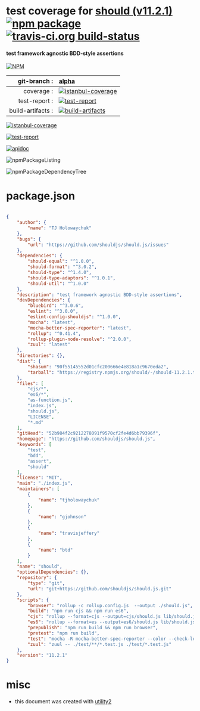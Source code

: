 # test coverage for  [should (v11.2.1)](https://github.com/shouldjs/should.js)  [![npm package](https://img.shields.io/npm/v/npmtest-should.svg?style=flat-square)](https://www.npmjs.org/package/npmtest-should) [![travis-ci.org build-status](https://api.travis-ci.org/npmtest/node-npmtest-should.svg)](https://travis-ci.org/npmtest/node-npmtest-should)
#### test framework agnostic BDD-style assertions

[![NPM](https://nodei.co/npm/should.png?downloads=true&downloadRank=true&stars=true)](https://www.npmjs.com/package/should)

| git-branch : | [alpha](https://github.com/npmtest/node-npmtest-should/tree/alpha)|
|--:|:--|
| coverage : | [![istanbul-coverage](https://npmtest.github.io/node-npmtest-should/build/coverage.badge.svg)](https://npmtest.github.io/node-npmtest-should/build/coverage.html/index.html)|
| test-report : | [![test-report](https://npmtest.github.io/node-npmtest-should/build/test-report.badge.svg)](https://npmtest.github.io/node-npmtest-should/build/test-report.html)|
| build-artifacts : | [![build-artifacts](https://npmtest.github.io/node-npmtest-should/glyphicons_144_folder_open.png)](https://github.com/npmtest/node-npmtest-should/tree/gh-pages/build)|

[![istanbul-coverage](https://npmtest.github.io/node-npmtest-should/build/screenCapture.buildCi.browser.%252Ftmp%252Fbuild%252Fcoverage.lib.html.png)](https://npmtest.github.io/node-npmtest-should/build/coverage.html/index.html)

[![test-report](https://npmtest.github.io/node-npmtest-should/build/screenCapture.buildCi.browser.%252Ftmp%252Fbuild%252Ftest-report.html.png)](https://npmtest.github.io/node-npmtest-should/build/test-report.html)

[![apidoc](https://npmdoc.github.io/node-npmdoc-should/build/screenCapture.buildCi.browser.%252Ftmp%252Fbuild%252Fapidoc.html.png)](https://npmdoc.github.io/node-npmdoc-should/build/apidoc.html)

![npmPackageListing](https://npmtest.github.io/node-npmtest-should/build/screenCapture.npmPackageListing.svg)

![npmPackageDependencyTree](https://npmtest.github.io/node-npmtest-should/build/screenCapture.npmPackageDependencyTree.svg)



# package.json

```json

{
    "author": {
        "name": "TJ Holowaychuk"
    },
    "bugs": {
        "url": "https://github.com/shouldjs/should.js/issues"
    },
    "dependencies": {
        "should-equal": "^1.0.0",
        "should-format": "^3.0.2",
        "should-type": "^1.4.0",
        "should-type-adaptors": "^1.0.1",
        "should-util": "^1.0.0"
    },
    "description": "test framework agnostic BDD-style assertions",
    "devDependencies": {
        "bluebird": "^3.0.6",
        "eslint": "^3.0.0",
        "eslint-config-shouldjs": "^1.0.0",
        "mocha": "latest",
        "mocha-better-spec-reporter": "latest",
        "rollup": "^0.41.4",
        "rollup-plugin-node-resolve": "^2.0.0",
        "zuul": "latest"
    },
    "directories": {},
    "dist": {
        "shasum": "90f55145552d01cfc200666e4e818a1c9670eda2",
        "tarball": "https://registry.npmjs.org/should/-/should-11.2.1.tgz"
    },
    "files": [
        "cjs/*",
        "es6/*",
        "as-function.js",
        "index.js",
        "should.js",
        "LICENSE",
        "*.md"
    ],
    "gitHead": "52b984f2c9212278091f9570cf2fe4d6bb79396f",
    "homepage": "https://github.com/shouldjs/should.js",
    "keywords": [
        "test",
        "bdd",
        "assert",
        "should"
    ],
    "license": "MIT",
    "main": "./index.js",
    "maintainers": [
        {
            "name": "tjholowaychuk"
        },
        {
            "name": "gjohnson"
        },
        {
            "name": "travisjeffery"
        },
        {
            "name": "btd"
        }
    ],
    "name": "should",
    "optionalDependencies": {},
    "repository": {
        "type": "git",
        "url": "git+https://github.com/shouldjs/should.js.git"
    },
    "scripts": {
        "browser": "rollup -c rollup.config.js  --output ./should.js",
        "build": "npm run cjs && npm run es6",
        "cjs": "rollup --format=cjs --output=cjs/should.js lib/should.js",
        "es6": "rollup --format=es --output=es6/should.js lib/should.js",
        "prepublish": "npm run build && npm run browser",
        "pretest": "npm run build",
        "test": "mocha -R mocha-better-spec-reporter --color --check-leaks ./test/*.test.js ./test/**/*.test.js",
        "zuul": "zuul -- ./test/**/*.test.js ./test/*.test.js"
    },
    "version": "11.2.1"
}
```



# misc
- this document was created with [utility2](https://github.com/kaizhu256/node-utility2)
